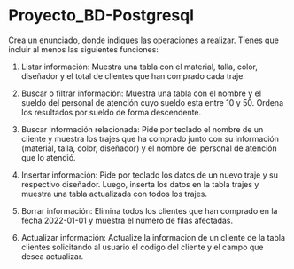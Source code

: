 # Proyecto_BD-Postgresql

Crea un enunciado, donde indiques las operaciones a realizar. Tienes que incluir al menos las siguientes funciones:

1. Listar información: Muestra una tabla con el material, talla, color, diseñador y el total de clientes que han comprado cada traje.

2. Buscar o filtrar información: Muestra una tabla con el nombre y el sueldo del personal de atención cuyo sueldo esta entre 10 y 50. Ordena los resultados por sueldo de forma descendente.

3. Buscar información relacionada: Pide por teclado el nombre de un cliente y muestra los trajes que ha comprado junto con su información (material, talla, color, diseñador) y el nombre del personal de atención que lo atendió.

4. Insertar información: Pide por teclado los datos de un nuevo traje y su respectivo diseñador. Luego, inserta los datos en la tabla trajes y muestra una tabla actualizada con todos los trajes.

5. Borrar información: Elimina todos los clientes que han comprado en la fecha 2022-01-01 y muestra el número de filas afectadas.

6. Actualizar información: Actualize la informacion de un cliente de la tabla clientes solicitando al usuario el codigo del cliente y el campo que desea actualizar.



